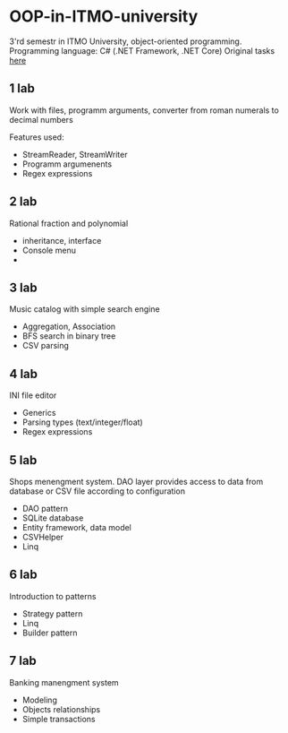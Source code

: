 # OOP-in-ITMO-university
3'rd semestr in ITMO University, object-oriented programming.
Programming language: C# (.NET Framework, .NET Core)
Original tasks [here](https://docs.google.com/document/d/1huIVSunYkRwzlCzPFBg_0_N6-kv7kbSjmhZdlMrwtUk/edit?usp=sharing)
## 1 lab
Work with files, programm arguments, converter from roman numerals to decimal numbers

Features used:
* StreamReader, StreamWriter
* Programm argumenents
* Regex expressions

## 2 lab 
Rational fraction and polynomial
* inheritance, interface
* Console menu
* 

## 3 lab
Music catalog with simple search engine
* Aggregation, Association
* BFS search in binary tree
* CSV parsing

## 4 lab
INI file editor
* Generics
* Parsing types (text/integer/float)
* Regex expressions

## 5 lab
Shops menengment system. DAO layer provides access to data from database or CSV file according to configuration
* DAO pattern
* SQLite database
* Entity framework, data model
* CSVHelper
* Linq

## 6 lab
Introduction to patterns
* Strategy pattern
* Linq
* Builder pattern

## 7 lab
Banking manengment system
* Modeling
* Objects relationships
* Simple transactions
